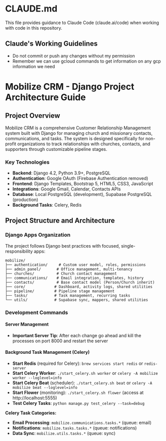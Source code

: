 # CLAUDE.md

This file provides guidance to Claude Code (claude.ai/code) when working with code in this repository.

## Claude's Working Guidelines

- Do not commit or push any changes without my permission
- Remember we can use gcloud commands to get information on any gcp information we need

# Mobilize CRM - Django Project Architecture Guide

## Project Overview

Mobilize CRM is a comprehensive Customer Relationship Management system built with Django for managing church and missionary contacts, communications, and tasks. The system is designed specifically for non-profit organizations to track relationships with churches, contacts, and supporters through customizable pipeline stages.

### Key Technologies
- **Backend**: Django 4.2, Python 3.9+, PostgreSQL
- **Authentication**: Google OAuth (Firebase Authentication removed)
- **Frontend**: Django Templates, Bootstrap 5, HTML5, CSS3, JavaScript
- **Integrations**: Google Gmail, Calendar, Contacts APIs
- **Database**: Local PostgreSQL (development), Supabase PostgreSQL (production)
- **Background Tasks**: Celery, Redis

## Project Structure and Architecture

### Django Apps Organization
The project follows Django best practices with focused, single-responsibility apps:

```
mobilize/
├── authentication/     # Custom user model, roles, permissions
├── admin_panel/       # Office management, multi-tenancy
├── churches/          # Church contact management
├── communications/    # Email integration, templates, history
├── contacts/          # Base contact model (Person/Church inherit)
├── core/             # Dashboard, activity logs, shared utilities
├── pipeline/         # Pipeline stage management
├── tasks/            # Task management, recurring tasks
└── utils/            # Supabase sync, mappers, shared utilities
```

### Development Commands

#### Server Management
- **Important Server Tip**: After each change go ahead and kill the processes on port 8000 and restart the server

#### Background Task Management (Celery)
- **Start Redis** (required for Celery): `brew services start redis` or `redis-server`
- **Start Celery Worker**: `./start_celery.sh worker` or `celery -A mobilize worker --loglevel=info`
- **Start Celery Beat** (scheduler): `./start_celery.sh beat` or `celery -A mobilize beat --loglevel=info`
- **Start Flower** (monitoring): `./start_celery.sh flower` (access at http://localhost:5555)
- **Test Celery Tasks**: `python manage.py test_celery --task=debug`

**Celery Task Categories:**
- **Email Processing**: `mobilize.communications.tasks.*` (queue: email)
- **Notifications**: `mobilize.tasks.tasks.*` (queue: notifications) 
- **Data Sync**: `mobilize.utils.tasks.*` (queue: sync)
```
